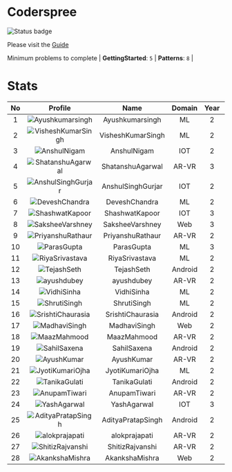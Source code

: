 
Coderspree
==========


![Status badge](https://github.com/InnogeeksOrganization/coderspree/actions/workflows/checkSubmission.yml/badge.svg)  


Please visit the [Guide](./Guide/README.md)  


Minimum problems to complete | **GettingStarted**: `5` | **Patterns**: `8` |   

# Stats
  

|No|Profile|Name|Domain|Year|Solved|
| :---: | :---: | :---: | :---: | :---: | :---: |
|1|![Ayushkumarsingh](https://avatars.githubusercontent.com/u/84376218?v=4&s=100)|Ayushkumarsingh|ML|2|35|
|2|![VisheshKumarSingh](https://avatars.githubusercontent.com/u/47525494?v=4&s=100)|VisheshKumarSingh|ML|2|34|
|3|![AnshulNigam](https://avatars.githubusercontent.com/u/74321084?v=4&s=100)|AnshulNigam|IOT|2|30|
|4|![ShatanshuAgarwal](https://avatars.githubusercontent.com/u/63258511?v=4&s=100)|ShatanshuAgarwal|AR-VR|3|29|
|5|![AnshulSinghGurjar](https://avatars.githubusercontent.com/u/90499262?v=4&s=100)|AnshulSinghGurjar|IOT|2|29|
|6|![DeveshChandra](https://avatars.githubusercontent.com/u/84376218?v=4&s=100)|DeveshChandra|ML|2|29|
|7|![ShashwatKapoor](https://avatars.githubusercontent.com/u/74201117?v=4&s=100)|ShashwatKapoor|IOT|3|27|
|8|![SaksheeVarshney](https://avatars.githubusercontent.com/u/84376218?v=4&s=100)|SaksheeVarshney|Web|3|27|
|9|![PriyanshuRathaur](https://avatars.githubusercontent.com/u/86730388?v=4&s=100)|PriyanshuRathaur|AR-VR|2|25|
|10|![ParasGupta](https://avatars.githubusercontent.com/u/60445527?v=4&s=100)|ParasGupta|ML|3|20|
|11|![RiyaSrivastava](https://avatars.githubusercontent.com/u/84376218?v=4&s=100)|RiyaSrivastava|ML|2|20|
|12|![TejashSeth](https://avatars.githubusercontent.com/u/84376218?v=4&s=100)|TejashSeth|Android|2|20|
|13|![ayushdubey](https://avatars.githubusercontent.com/u/33064931?v=4&s=100)|ayushdubey|AR-VR|2|19|
|14|![VidhiSinha](https://avatars.githubusercontent.com/u/83163944?v=4&s=100)|VidhiSinha|ML|2|19|
|15|![ShrutiSingh](https://avatars.githubusercontent.com/u/82566938?v=4&s=100)|ShrutiSingh|ML|2|17|
|16|![SrishtiChaurasia](https://avatars.githubusercontent.com/u/84376218?v=4&s=100)|SrishtiChaurasia|Android|2|17|
|17|![MadhaviSingh](https://avatars.githubusercontent.com/u/84376218?v=4&s=100)|MadhaviSingh|Web|2|17|
|18|![MaazMahmood](https://avatars.githubusercontent.com/u/83294849?v=4&s=100)|MaazMahmood|AR-VR|2|16|
|19|![SahilSaxena](https://avatars.githubusercontent.com/u/84376218?v=4&s=100)|SahilSaxena|Android|2|16|
|20|![AyushKumar](https://avatars.githubusercontent.com/u/77633249?v=4&s=100)|AyushKumar|AR-VR|2|15|
|21|![JyotiKumariOjha](https://avatars.githubusercontent.com/u/84376218?v=4&s=100)|JyotiKumariOjha|ML|2|15|
|22|![TanikaGulati](https://avatars.githubusercontent.com/u/84376218?v=4&s=100)|TanikaGulati|Android|2|15|
|23|![AnupamTiwari](https://avatars.githubusercontent.com/u/81892907?v=4&s=100)|AnupamTiwari|AR-VR|2|14|
|24|![YashAgarwal](https://avatars.githubusercontent.com/u/59206738?v=4&s=100)|YashAgarwal|IOT|3|14|
|25|![AdityaPratapSingh](https://avatars.githubusercontent.com/u/84376218?v=4&s=100)|AdityaPratapSingh|Android|2|14|
|26|![alokprajapati](https://avatars.githubusercontent.com/u/78910289?v=4&s=100)|alokprajapati|AR-VR|2|13|
|27|![ShitizRajvanshi](https://avatars.githubusercontent.com/u/86548099?v=4&s=100)|ShitizRajvanshi|AR-VR|2|13|
|28|![AkankshaMishra](https://avatars.githubusercontent.com/u/84376218?v=4&s=100)|AkankshaMishra|Web|2|13|
